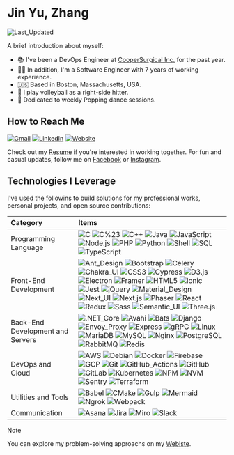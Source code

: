 # Jin Yu, Zhang

![Last_Updated](https://img.shields.io/badge/Last_Updated-10/03/2024-blue?labelColor=777777)

A brief introduction about myself:

- 📚 I've been a DevOps Engineer at [CooperSurgical Inc.](https://www.coopersurgical.com/) for the past year.
- 👨‍💻 In addition, I'm a Software Engineer with 7 years of working experience.
- 🇺🇸 Based in Boston, Massachusetts, USA.
- 🏐 I play volleyball as a right-side hitter.
- 🕺 Dedicated to weekly Popping dance sessions.

## How to Reach Me

[![Gmail](https://img.shields.io/badge/Gmail-C71610?logo=gmail&logoColor=white)](mailto:siegesailor@gmail.com)
[![LinkedIn](https://img.shields.io/badge/LinkedIn-0A66C2?logo=linkedin&logoColor=white)](https://www.linkedin.com/in/jin-yu-zhang-812181155/)
[![Website](https://img.shields.io/badge/Website-5D83AC.svg?logo=chromatic&logoColor=white)](https://www.jinyu-zhang.com)

Check out my [Resume](https://drive.google.com/file/d/1iWgEmjzBHQV_3KDRS0zwj6qf5NlHDiCy/view) if you're interested in working together. For fun and casual updates, follow me on [Facebook](https://www.facebook.com/lookswalidy) or [Instagram](https://www.instagram.com/lookswalidy/).

## Technologies I Leverage

I've used the followins to build solutions for my professional works, personal projects, and open source contributions:

| Category                         | Items                                                                                                                                                                                                                                                                                                                                                                                                                                                                                                                                                                                                                                                                                                                                                                                                                                                                                                                                                                                                                                                                                                                                                                                                                                                                                                                                                                                                                                                                                                                                                                                                                                                                                                                                                                                                                                                             |
| :------------------------------- | :---------------------------------------------------------------------------------------------------------------------------------------------------------------------------------------------------------------------------------------------------------------------------------------------------------------------------------------------------------------------------------------------------------------------------------------------------------------------------------------------------------------------------------------------------------------------------------------------------------------------------------------------------------------------------------------------------------------------------------------------------------------------------------------------------------------------------------------------------------------------------------------------------------------------------------------------------------------------------------------------------------------------------------------------------------------------------------------------------------------------------------------------------------------------------------------------------------------------------------------------------------------------------------------------------------------------------------------------------------------------------------------------------------------------------------------------------------------------------------------------------------------------------------------------------------------------------------------------------------------------------------------------------------------------------------------------------------------------------------------------------------------------------------------------------------------------------------------------------------------- |
| Programming Language             | ![C](https://img.shields.io/badge/C-777777?&logo=C) ![C%23](https://img.shields.io/badge/C%23-777777?&logo=c%2b%2b&logoColor=00599C) ![C++](https://img.shields.io/badge/C++-777777?&logo=c%2b%2b&logoColor=00599C) ![Java](https://img.shields.io/badge/Java-777777?&logo=OpenJDK&logoColor=004996) ![JavaScript](https://img.shields.io/badge/JavaScript-777777?&logo=JavaScript) ![Node.js](https://img.shields.io/badge/Node.js-777777?&logo=node.js) ![PHP](https://img.shields.io/badge/PHP-777777?&logo=PHP&logoColor=) ![Python](https://img.shields.io/badge/Python-777777?&logo=Python) ![Shell](https://img.shields.io/badge/Shell-777777?&logo=Shell) ![SQL](https://img.shields.io/badge/SQL-777777?&logo=SQLite&logoColor=003B57) ![TypeScript](https://img.shields.io/badge/TypeScript-777777?&logo=TypeScript)                                                                                                                                                                                                                                                                                                                                                                                                                                                                                                                                                                                                                                                                                                                                                                                                                                                                                                                                                                                                                                    |
| Front-End Development            | ![Ant_Design](https://img.shields.io/badge/Ant_Design-777777?&logo=AntDesign&logoColor=0170FE) ![Bootstrap](https://img.shields.io/badge/Bootstrap-777777?&logo=Bootstrap&logoColor=) ![Celery](https://img.shields.io/badge/Celery-777777?&logo=Celery&logoColor=37814A) ![Chakra_UI](https://img.shields.io/badge/Chakra_UI-777777?&logo=ChakraUI&logoColor=) ![CSS3](https://img.shields.io/badge/CSS3-777777?&logo=CSS3&logoColor=1572B6) ![Cypress](https://img.shields.io/badge/Cypress-777777?&logo=Cypress&logoColor=) ![D3.js](https://img.shields.io/badge/D3.js-777777?&logo=D3.js&logoColor=) ![Electron](https://img.shields.io/badge/Electron-777777?&logo=Electron&logoColor=) ![Framer](https://img.shields.io/badge/Framer-777777?&logo=Framer&logoColor=0055FF) ![HTML5](https://img.shields.io/badge/HTML5-777777?&logo=HTML5&logoColor=) ![Ionic](https://img.shields.io/badge/Ionic-777777?&logo=Ionic&logoColor=) ![Jest](https://img.shields.io/badge/Jest-777777?&logo=Jest&logoColor=C21325) ![jQuery](https://img.shields.io/badge/jQuery-777777?&logo=jQuery&logoColor=8769AD) ![Material_Design](https://img.shields.io/badge/Material_Design-777777?&logo=MaterialDesign&logoColor=) ![Next_UI](https://img.shields.io/badge/Next_UI-777777?&logo=NextUI&logoColor=) ![Next.js](https://img.shields.io/badge/Next.js-777777?&logo=Next.js) ![Phaser](https://img.shields.io/badge/Phaser-777777?&logo=Framework&logoColor=) ![React](https://img.shields.io/badge/React-777777?&logo=React) ![Redux](https://img.shields.io/badge/Redux-777777?&logo=Redux&logoColor=764ABC) ![Sass](https://img.shields.io/badge/Sass-777777?&logo=Sass&logoColor=) ![Semantic_UI](https://img.shields.io/badge/Semantic_UI-777777?&logo=SemanticUI&logoColor=) ![Three.js](https://img.shields.io/badge/Three.js-777777?&logo=Three.js&logoColor=) |
| Back-End Development and Servers | ![.NET_Core](https://img.shields.io/badge/.NET_Core-777777?&logo=.NET&logoColor=512BF4) ![Avahi](https://img.shields.io/badge/Avahi-777777?&logo=Airbrake&logoColor=75479C) ![Bats](https://img.shields.io/badge/Bats-777777?&logo=GNUBASH&logoColor=4EAA25) ![Django](https://img.shields.io/badge/Django-777777?&logo=Django) ![Envoy_Proxy](https://img.shields.io/badge/Envoy_Proxy-777777?&logo=EnvoyProxy&logoColor=) ![Express](https://img.shields.io/badge/Express-777777?&logo=Express&logoColor=) ![gRPC](https://img.shields.io/badge/gRPC-777777?&logo=tRPC&logoColor=) ![Linux](https://img.shields.io/badge/Linux-777777?&logo=Linux) ![MariaDB](https://img.shields.io/badge/MariaDB-777777?&logo=MariaDB&logoColor=003545) ![MySQL](https://img.shields.io/badge/MySQL-777777?&logo=MySQL) ![Nginx](https://img.shields.io/badge/Nginx-777777?&logo=Nginx&logoColor=809639) ![PostgreSQL](https://img.shields.io/badge/PostgreSQL-777777?&logo=PostgreSQL) ![RabbitMQ](https://img.shields.io/badge/RabbitMQ-777777?&logo=RabbitMQ&logoColor=) ![Redis](https://img.shields.io/badge/Redis-777777?&logo=Redis)                                                                                                                                                                                                                                                                                                                                                                                                                                                                                                                                                                                                                                                                                                                                   |
| DevOps and Cloud                 | ![AWS](https://img.shields.io/badge/AWS-777777?&logo=Amazon-Web-Services&logoColor=F90) ![Debian](https://img.shields.io/badge/Debian-777777?&logo=Debian&logoColor=AB1D33) ![Docker](https://img.shields.io/badge/Docker-777777?&logo=Docker) ![Firebase](https://img.shields.io/badge/Firebase-777777?&logo=Firebase&logoColor=DD2C00) ![GCP](https://img.shields.io/badge/GCP-777777?&logo=GoogleCloud&logoColor=4285F4) ![Git](https://img.shields.io/badge/Git-777777?&logo=Git) ![GitHub_Actions](https://img.shields.io/badge/GitHub_Actions-777777?&logo=GitHub-Actions) ![GitHub](https://img.shields.io/badge/GitHub-777777?&logo=GitHub) ![GitLab](https://img.shields.io/badge/GitLab-777777?&logo=GitLab&logoColor=FCA326) ![Kubernetes](https://img.shields.io/badge/Kubernetes-777777?&logo=Kubernetes) ![NPM](https://img.shields.io/badge/NPM-777777?&logo=NPM&logoColor=CB3837) ![NVM](https://img.shields.io/badge/NVM-777777?&logo=NVM&logoColor=) ![Sentry](https://img.shields.io/badge/Sentry-777777?&logo=Sentry&logoColor=362D59) ![Terraform](https://img.shields.io/badge/Terraform-777777?&logo=Terraform)                                                                                                                                                                                                                                                                                                                                                                                                                                                                                                                                                                                                                                                                                                                            |
| Utilities and Tools              | ![Babel](https://img.shields.io/badge/Babel-777777?&logo=Babel&logoColor=) ![CMake](https://img.shields.io/badge/CMake-777777?&logo=CMake&logoColor=064F8C) ![Gulp](https://img.shields.io/badge/Gulp-777777?&logo=Gulp&logoColor=) ![Mermaid](https://img.shields.io/badge/Mermaid-777777?&logo=Mermaid&logoColor=) ![Ngrok](https://img.shields.io/badge/Ngrok-777777?&logo=Ngrok&logoColor=1F1E37) ![Webpack](https://img.shields.io/badge/Webpack-777777?&logo=Webpack&logoColor=)                                                                                                                                                                                                                                                                                                                                                                                                                                                                                                                                                                                                                                                                                                                                                                                                                                                                                                                                                                                                                                                                                                                                                                                                                                                                                                                                                                            |
| Communication                    | ![Asana](https://img.shields.io/badge/Asana-777777?&logo=Asana&logoColor=F06A6A) ![Jira](https://img.shields.io/badge/Jira-777777?&logo=Jira&logoColor=0052CC) ![Miro](https://img.shields.io/badge/Miro-777777?&logo=Miro&logoColor=050038) ![Slack](https://img.shields.io/badge/Slack-777777?&logo=Slack&logoColor=4A154B)                                                                                                                                                                                                                                                                                                                                                                                                                                                                                                                                                                                                                                                                                                                                                                                                                                                                                                                                                                                                                                                                                                                                                                                                                                                                                                                                                                                                                                                                                                                                     |

> [!NOTE]
>
> You can explore my problem-solving approachs on my [Webiste](https://www.jinyu-zhang.com).
